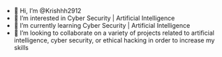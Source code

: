 - 👋 Hi, I’m @Krishhh2912
- 👀 I’m interested in Cyber Security | Artificial Intelligence
- 🌱 I’m currently learning Cyber Security | Artificial Intelligence
- 💞️ I’m looking to collaborate on a variety of projects related to artificial intelligence, cyber security, or ethical hacking in order to increase my skills 
